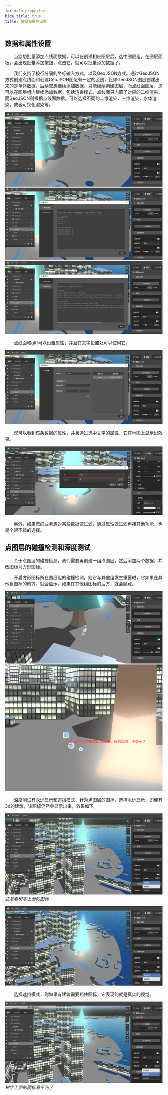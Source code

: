 ```yaml
---
id: data-properties
hide_title: true
title: 数据和属性设置
---
```


## 数据和属性设置

　　当您想批量添加点线面数据，可以在创建相应图层后，选中图层组，在图层面板，会出现批量添加按钮，点击它，就可以批量添加数据了。

　　我们支持了按行分隔的坐标输入方式，以及GeoJSON方式。通过GeoJSON方式创建点线面和创建GeoJSON图层有一定的区别，比如GeoJSON图层创建出来的是单体数据，后续您想继续添加数据，只能继续创建图层，而点线面图层，您可以在图层组内继续添加数据。包括渲染模式，点线面只内置了对应的二维渲染，而GeoJSON则根据点线面数据，可以选择不同的二维渲染，三维渲染，水体渲染，或者可视化渲染等。

![数据属性](../assets/data-properties-1.png)
![数据属性](../assets/data-properties-2.png)
![数据属性](../assets/data-properties-3.png)

　　点线面和gltf可以设置属性，并且在文字设置处可以使用它。

![数据属性](../assets/data-properties-4.png)

　　您可以看到该条数据的属性，并且通过选中文字的属性，它在地图上显示出效果。

![数据属性](../assets/data-properties-5.png)

　　另外，如果您的业务想对某些数据做过滤，通过属性做过滤再接其他功能，也是个很不错的选择。

## 点图层的碰撞检测和深度测试

　　关于点图层的碰撞检测，我们需要再创建一组点图层，然后添加两个数据，并改图标为方形图标。

　　开启方形图标所在图层组的碰撞检测，则它与其他组发生重叠时，它如果在其他组图标的前方，就会显示，如果在其他组图标的后方，就会隐藏。

![数据属性](../assets/data-properties-t-1.png)
![数据属性](../assets/data-properties-t-2.png)

　　深度测试有永远显示和遮挡模式，针对点图层的图标，选择永远显示，即便有3d的建筑，该图标仍然会显示出来，效果如下。

![数据属性](../assets/data-properties-6.png)
*注意看树字上面的图标*

![数据属性](../assets/data-properties-7.png)

　　选择遮挡模式，则如果有建筑需要挡住图标，它表现的就是真实的视觉。

![数据属性](../assets/data-properties-8.png)
*树字上面的图标看不到了*


